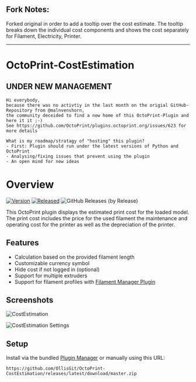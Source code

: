 ## Fork Notes: 
Forked original in order to add a tooltip over the cost estimate. The tooltip breaks down the individual cost components and shows the cost separately for Filament, Electricity, Printer. 

-----------------

# OctoPrint-CostEstimation

## UNDER NEW MANAGEMENT

    Hi everybody,
    because there was no activtiy in the last month on the origial GitHub-Repository from @malnvenshorn,
    the community deceided to find a new home of this OctoPrint-Plugin and here it it ;-)
    See https://github.com/OctoPrint/plugins.octoprint.org/issues/623 for more details

    What is my roadmap/stratagy of "hosting" this plugin?
    - First: Plugin should run under the latest versions of Python and OctoPrint
    - Analysing/fixing issues that prevent using the plugin
    - An open mind for new ideas

# Overview

[![Version](https://img.shields.io/badge/dynamic/json.svg?color=brightgreen&label=version&url=https://api.github.com/repos/OllisGit/OctoPrint-CostEstimation/releases&query=$[0].name)]()
[![Released](https://img.shields.io/badge/dynamic/json.svg?color=brightgreen&label=released&url=https://api.github.com/repos/OllisGit/OctoPrint-CostEstimation/releases&query=$[0].published_at)]()
![GitHub Releases (by Release)](https://img.shields.io/github/downloads/OllisGit/OctoPrint-CostEstimation/latest/total.svg)

This OctoPrint plugin displays the estimated print cost for the loaded model. The print cost includes the price for the used filament the maintenance and operating cost for the printer as well as the depreciation of the printer.

## Features
- Calculation based on the provided filament length
- Customizable currency symbol
- Hide cost if not logged in (optional)
- Support for multiple extruders
- Support for filament profiles with [Filament Manager Plugin](https://github.com/OllisGit/OctoPrint-FilamentManager)

## Screenshots

![CostEstimation](screenshots/costestimation.png?raw=true)

![CostEstimation Settings](screenshots/costestimation_settings.png?raw=true)

## Setup

Install via the bundled [Plugin Manager](https://github.com/foosel/OctoPrint/wiki/Plugin:-Plugin-Manager)
or manually using this URL:

    https://github.com/OllisGit/OctoPrint-CostEstimation/releases/latest/download/master.zip
